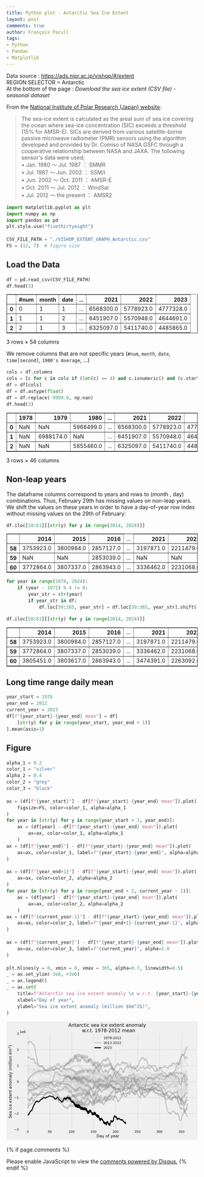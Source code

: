 ```yaml
---
title: Python plot - Antarctic Sea Ice Extent
layout: post
comments: true
author: François Pacull
tags: 
- Python
- Pandas
- Matplotlib
---
```


Data source : https://ads.nipr.ac.jp/vishop/#/extent   
REGION SELECTOR = Antarctic  
At the bottom of the page : *Download the sea ice extent (CSV file) - seasonal dataset*  

From the [National Institute of Polar Research (Japan) website](https://ads.nipr.ac.jp/vishop/#/extent):

> The sea-ice extent is calculated as the areal sum of sea ice covering the ocean where sea-ice concentration (SIC) exceeds a threshold (15% for AMSR-E). SICs are derived from various satellite-borne passive microwave radiometer (PMR) sensors using the algorithm developed and provided by Dr. Comiso of NASA GSFC through a cooperative relationship between NASA and JAXA. The following sensor's data were used;  
•	Jan. 1980 ～ Jul. 1987	：	SMMR  
•	Jul. 1987 ～ Jun. 2002	：	SSM/I  
•	Jun. 2002 ～ Oct. 2011	：	AMSR-E  
•	Oct. 2011 ～ Jul. 2012	：	WindSat  
•	Jul. 2012 ～ the present	：	AMSR2  


```python
import matplotlib.pyplot as plt
import numpy as np
import pandas as pd
plt.style.use("fivethirtyeight")

CSV_FILE_PATH = "./VISHOP_EXTENT_GRAPH_Antarctic.csv"
FS = (12, 7)  # figure size
```

## Load the Data


```python
df = pd.read_csv(CSV_FILE_PATH)
df.head(3)
```




<div>
<style scoped>
    .dataframe tbody tr th:only-of-type {
        vertical-align: middle;
    }

    .dataframe tbody tr th {
        vertical-align: top;
    }

    .dataframe thead th {
        text-align: right;
    }
</style>
<table border="1" class="dataframe">
  <thead>
    <tr style="text-align: right;">
      <th></th>
      <th>#num</th>
      <th>month</th>
      <th>date</th>
      <th>...</th>
      <th>2021</th>
      <th>2022</th>
      <th>2023</th>
    </tr>
  </thead>
  <tbody>
    <tr>
      <th>0</th>
      <td>0</td>
      <td>1</td>
      <td>1</td>
      <td>...</td>
      <td>6568300.0</td>
      <td>5778923.0</td>
      <td>4777328.0</td>
    </tr>
    <tr>
      <th>1</th>
      <td>1</td>
      <td>1</td>
      <td>2</td>
      <td>...</td>
      <td>6451907.0</td>
      <td>5570948.0</td>
      <td>4644691.0</td>
    </tr>
    <tr>
      <th>2</th>
      <td>2</td>
      <td>1</td>
      <td>3</td>
      <td>...</td>
      <td>6325097.0</td>
      <td>5411740.0</td>
      <td>4485865.0</td>
    </tr>
  </tbody>
</table>
<p>3 rows × 54 columns</p>
</div>



We remove columns that are not specific years (`#num`, `month`, `date`, `time[second]`, `1980's Average`, ...)


```python
cols = df.columns
cols = [c for c in cols if (len(c) == 4) and c.isnumeric() and (c.startswith("19") or c.startswith("20"))]
df = df[cols]
df = df.astype(float)
df = df.replace(-9999.0, np.nan)
df.head(3)
```




<div>
<style scoped>
    .dataframe tbody tr th:only-of-type {
        vertical-align: middle;
    }

    .dataframe tbody tr th {
        vertical-align: top;
    }

    .dataframe thead th {
        text-align: right;
    }
</style>
<table border="1" class="dataframe">
  <thead>
    <tr style="text-align: right;">
      <th></th>
      <th>1978</th>
      <th>1979</th>
      <th>1980</th>
      <th>...</th>
      <th>2021</th>
      <th>2022</th>
      <th>2023</th>
    </tr>
  </thead>
  <tbody>
    <tr>
      <th>0</th>
      <td>NaN</td>
      <td>NaN</td>
      <td>5966499.0</td>
      <td>...</td>
      <td>6568300.0</td>
      <td>5778923.0</td>
      <td>4777328.0</td>
    </tr>
    <tr>
      <th>1</th>
      <td>NaN</td>
      <td>6988174.0</td>
      <td>NaN</td>
      <td>...</td>
      <td>6451907.0</td>
      <td>5570948.0</td>
      <td>4644691.0</td>
    </tr>
    <tr>
      <th>2</th>
      <td>NaN</td>
      <td>NaN</td>
      <td>5855460.0</td>
      <td>...</td>
      <td>6325097.0</td>
      <td>5411740.0</td>
      <td>4485865.0</td>
    </tr>
  </tbody>
</table>
<p>3 rows × 46 columns</p>
</div>



## Non-leap years

The dataframe columns correspond to years and rows to (month , day) combinations. Thus, February 29th has missing values on non-leap years. We shift the values on these years in order to have a day-of-year row index without missing values on the 29th of February:


```python
df.iloc[58:61][[str(y) for y in range(2014, 2024)]]
```




<div>
<style scoped>
    .dataframe tbody tr th:only-of-type {
        vertical-align: middle;
    }

    .dataframe tbody tr th {
        vertical-align: top;
    }

    .dataframe thead th {
        text-align: right;
    }
</style>
<table border="1" class="dataframe">
  <thead>
    <tr style="text-align: right;">
      <th></th>
      <th>2014</th>
      <th>2015</th>
      <th>2016</th>
      <td>...</td>
      <th>2021</th>
      <th>2022</th>
      <th>2023</th>
    </tr>
  </thead>
  <tbody>
    <tr>
      <th>58</th>
      <td>3753923.0</td>
      <td>3800984.0</td>
      <td>2857127.0</td>
      <td>...</td>
      <td>3197871.0</td>
      <td>2211479.0</td>
      <td>2063912.0</td>
    </tr>
    <tr>
      <th>59</th>
      <td>NaN</td>
      <td>NaN</td>
      <td>2853039.0</td>
      <td>...</td>
      <td>NaN</td>
      <td>NaN</td>
      <td>NaN</td>
    </tr>
    <tr>
      <th>60</th>
      <td>3772864.0</td>
      <td>3807337.0</td>
      <td>2863943.0</td>
      <td>...</td>
      <td>3336462.0</td>
      <td>2231068.0</td>
      <td>2095439.0</td>
    </tr>
  </tbody>
</table>
</div>




```python
for year in range(1978, 2024):
    if (year - 1972) % 4 != 0:
        year_str = str(year)
        if year_str in df:
            df.loc[59:365, year_str] = df.loc[59:365, year_str].shift(-1)
```


```python
df.iloc[58:61][[str(y) for y in range(2014, 2024)]]
```




<div>
<style scoped>
    .dataframe tbody tr th:only-of-type {
        vertical-align: middle;
    }

    .dataframe tbody tr th {
        vertical-align: top;
    }

    .dataframe thead th {
        text-align: right;
    }
</style>
<table border="1" class="dataframe">
  <thead>
    <tr style="text-align: right;">
      <th></th>
      <th>2014</th>
      <th>2015</th>
      <th>2016</th>
      <td>...</td>
      <th>2021</th>
      <th>2022</th>
      <th>2023</th>
    </tr>
  </thead>
  <tbody>
    <tr>
      <th>58</th>
      <td>3753923.0</td>
      <td>3800984.0</td>
      <td>2857127.0</td>
      <td>...</td>
      <td>3197871.0</td>
      <td>2211479.0</td>
      <td>2063912.0</td>
    </tr>
    <tr>
      <th>59</th>
      <td>3772864.0</td>
      <td>3807337.0</td>
      <td>2853039.0</td>
      <td>...</td>
      <td>3336462.0</td>
      <td>2231068.0</td>
      <td>2095439.0</td>
    </tr>
    <tr>
      <th>60</th>
      <td>3805451.0</td>
      <td>3803617.0</td>
      <td>2863943.0</td>
      <td>...</td>
      <td>3474391.0</td>
      <td>2263092.0</td>
      <td>2095754.0</td>
    </tr>
  </tbody>
</table>
</div>



## Long time range daily mean


```python
year_start = 1978
year_end = 2012
current_year = 2023
df[f"{year_start}-{year_end} mean"] = df[
    [str(y) for y in range(year_start, year_end + 1)]
].mean(axis=1)
```

## Figure


```python
alpha_1 = 0.2
color_1 = "silver"
alpha_2 = 0.4
color_2 = "grey"
color_3 = "black"

ax = (df[f"{year_start}"] - df[f"{year_start}-{year_end} mean"]).plot(
    figsize=FS, color=color_1, alpha=alpha_1
)
for year in [str(y) for y in range(year_start + 1, year_end)]:
    ax = (df[year] - df[f"{year_start}-{year_end} mean"]).plot(
        ax=ax, color=color_1, alpha=alpha_1
    )
ax = (df[f"{year_end}"] - df[f"{year_start}-{year_end} mean"]).plot(
    ax=ax, color=color_1, label=f"{year_start}-{year_end}", alpha=alpha_1
)

ax = (df[f"{year_end+1}"] - df[f"{year_start}-{year_end} mean"]).plot(
    ax=ax, color=color_2, alpha=alpha_2
)
for year in [str(y) for y in range(year_end + 2, current_year - 1)]:
    ax = (df[year] - df[f"{year_start}-{year_end} mean"]).plot(
        ax=ax, color=color_2, alpha=alpha_2
    )
ax = (df[f"{current_year-1}"] - df[f"{year_start}-{year_end} mean"]).plot(
    ax=ax, color=color_2, label=f"{year_end+1}-{current_year-1}", alpha=alpha_2
)

ax = (df[f"{current_year}"] - df[f"{year_start}-{year_end} mean"]).plot(
    ax=ax, color=color_3, label=f"{current_year}", alpha=1.0
)

plt.hlines(y = 0, xmin = 0, xmax = 365, alpha=0.7, linewidth=0.5)
_ = ax.set_ylim(-3e6, +3e6)
_ = ax.legend()
_ = ax.set(
    title=f"Antarctic sea ice extent anomaly \n w.r.t. {year_start}-{year_end} mean",
    xlabel="Day of year",
    ylabel="Sea ice extent anomaly (million $km^2$)",
)
```


<p align="center">
  <img width="1000" src="/img/2023-08-14_01/output_13_0.png" alt="output_13_0">
</p>


{% if page.comments %}
<div id="disqus_thread"></div>
<script>

/**
*  RECOMMENDED CONFIGURATION VARIABLES: EDIT AND UNCOMMENT THE SECTION BELOW TO INSERT DYNAMIC VALUES FROM YOUR PLATFORM OR CMS.
*  LEARN WHY DEFINING THESE VARIABLES IS IMPORTANT: https://disqus.com/admin/universalcode/#configuration-variables*/
/*
var disqus_config = function () {
this.page.url = PAGE_URL;  // Replace PAGE_URL with your page's canonical URL variable
this.page.identifier = PAGE_IDENTIFIER; // Replace PAGE_IDENTIFIER with your page's unique identifier variable
};
*/
(function() { // DON'T EDIT BELOW THIS LINE
var d = document, s = d.createElement('script');
s.src = 'https://aetperf-github-io-1.disqus.com/embed.js';
s.setAttribute('data-timestamp', +new Date());
(d.head || d.body).appendChild(s);
})();
</script>
<noscript>Please enable JavaScript to view the <a href="https://disqus.com/?ref_noscript">comments powered by Disqus.</a></noscript>
{% endif %}